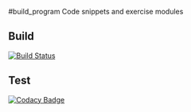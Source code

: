 #build_program
Code snippets and exercise modules
## Build
[![Build Status](https://travis-ci.org/Seema-S-123/ltts_build_program.svg?branch=master)](https://travis-ci.org/Seema-S-123/build_program)
## Test
[![Codacy Badge](https://app.codacy.com/project/badge/Grade/378936f4cba34834bdc583ae00163ca1)](https://www.codacy.com/manual/Seema-S-123/ltts_build_program?utm_source=github.com&amp;utm_medium=referral&amp;utm_content=Seema-S-123/ltts_build_program&amp;utm_campaign=Badge_Grade)
